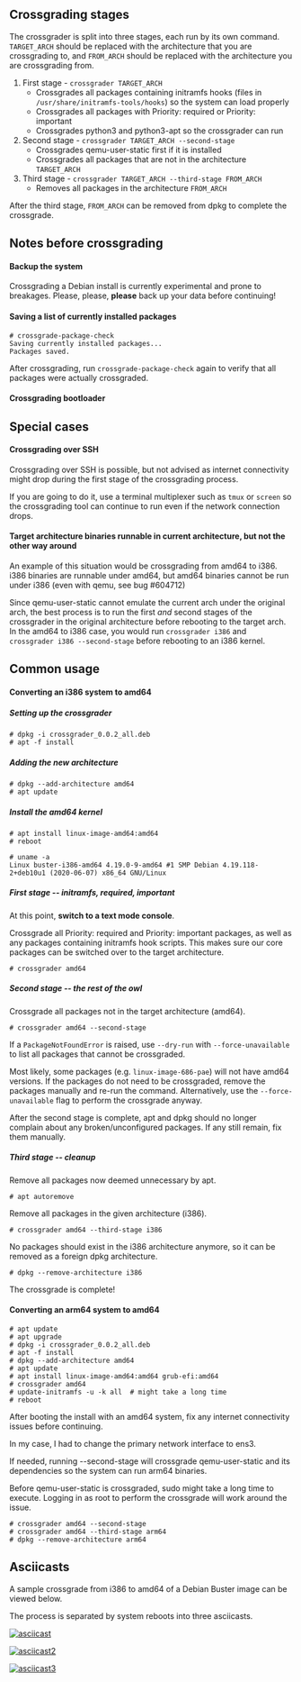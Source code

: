 Crossgrading stages
---

The crossgrader is split into three stages, each run by its own command. `TARGET_ARCH` should be replaced with the architecture that you are crossgrading to, and `FROM_ARCH` should be replaced with the architecture you are crossgrading from.

1. First stage - `crossgrader TARGET_ARCH`
    - Crossgrades all packages containing initramfs hooks (files in `/usr/share/initramfs-tools/hooks`) so the system can load properly
    - Crossgrades all packages with Priority: required or Priority: important
    - Crossgrades python3 and python3-apt so the crossgrader can run
2. Second stage - `crossgrader TARGET_ARCH --second-stage`
    - Crossgrades qemu-user-static first if it is installed
    - Crossgrades all packages that are not in the architecture `TARGET_ARCH`
3. Third stage - `crossgrader TARGET_ARCH --third-stage FROM_ARCH`
    - Removes all packages in the architecture `FROM_ARCH`

After the third stage, `FROM_ARCH` can be removed from dpkg to complete the crossgrade.

Notes before crossgrading
---

#### Backup the system

Crossgrading a Debian install is currently experimental and prone to breakages. Please, please, **please** back up your data before continuing!

#### Saving a list of currently installed packages

```
# crossgrade-package-check
Saving currently installed packages...
Packages saved.
```

After crossgrading, run `crossgrade-package-check` again to verify that all packages were actually crossgraded.

#### Crossgrading bootloader


Special cases
---
#### Crossgrading over SSH

Crossgrading over SSH is possible, but not advised as internet connectivity might drop during the first stage of the crossgrading process.

If you are going to do it, use a terminal multiplexer such as `tmux` or `screen` so the crossgrading tool can continue to run even if the network connection drops.


#### Target architecture binaries runnable in current architecture, but not the other way around

An example of this situation would be crossgrading from amd64 to i386. i386 binaries are runnable under amd64, but amd64 binaries cannot be run under i386 (even with qemu, see bug #604712)

Since qemu-user-static cannot emulate the current arch under the original arch, the best process is to run the first *and* second stages of the crossgrader in the original architecture before rebooting to the target arch. In the amd64 to i386 case, you would run `crossgrader i386` and `crossgrader i386 --second-stage` before rebooting to an i386 kernel.

Common usage
---
#### Converting an i386 system to amd64

##### Setting up the crossgrader

```
# dpkg -i crossgrader_0.0.2_all.deb
# apt -f install
```

##### Adding the new architecture

```
# dpkg --add-architecture amd64
# apt update
```

##### Install the amd64 kernel

```
# apt install linux-image-amd64:amd64
# reboot
```

```
# uname -a
Linux buster-i386-amd64 4.19.0-9-amd64 #1 SMP Debian 4.19.118-2+deb10u1 (2020-06-07) x86_64 GNU/Linux
```

##### First stage -- initramfs, required, important

At this point, __switch to a text mode console__.

Crossgrade all Priority: required and Priority: important packages, as well as any packages containing initramfs hook scripts. This makes sure our core packages can be switched over to the target architecture.

```
# crossgrader amd64
```

##### Second stage -- the rest of the owl

Crossgrade all packages not in the target architecture (amd64).

```
# crossgrader amd64 --second-stage
```

If a `PackageNotFoundError` is raised, use `--dry-run` with `--force-unavailable` to list all packages that cannot be crossgraded.

Most likely, some packages (e.g. `linux-image-686-pae`) will not have amd64 versions. If the packages do not need to be crossgraded, remove the packages manually and re-run the command. Alternatively, use the `--force-unavailable` flag to perform the crossgrade anyway.

After the second stage is complete, apt and dpkg should no longer complain about any broken/unconfigured packages. If any still remain, fix them manually.

##### Third stage -- cleanup

Remove all packages now deemed unnecessary by apt.

```
# apt autoremove
```

Remove all packages in the given architecture (i386).

```
# crossgrader amd64 --third-stage i386
```

No packages should exist in the i386 architecture anymore, so it can be removed as a foreign dpkg architecture.

```
# dpkg --remove-architecture i386
```

The crossgrade is complete!

#### Converting an arm64 system to amd64

```
# apt update
# apt upgrade
# dpkg -i crossgrader_0.0.2_all.deb
# apt -f install
# dpkg --add-architecture amd64
# apt update
# apt install linux-image-amd64:amd64 grub-efi:amd64
# crossgrader amd64
# update-initramfs -u -k all  # might take a long time
# reboot
```

After booting the install with an amd64 system, fix any internet connectivity issues before continuing.

In my case, I had to change the primary network interface to ens3.

If needed, running --second-stage will crossgrade qemu-user-static and its dependencies so the system can run arm64 binaries.

Before qemu-user-static is crossgraded, sudo might take a long time to execute. Logging in as root to perform the crossgrade will work around the issue.

```
# crossgrader amd64 --second-stage
# crossgrader amd64 --third-stage arm64
# dpkg --remove-architecture arm64
```

Asciicasts
---

A sample crossgrade from i386 to amd64 of a Debian Buster image can be viewed below.

The process is separated by system reboots into three asciicasts.

[![asciicast](https://asciinema.org/a/e5zeJXw558vpMU8uolw20VVHl.png)](https://asciinema.org/a/e5zeJXw558vpMU8uolw20VVHl)

[![asciicast2](https://asciinema.org/a/bBYeBAlCii0qDpkog3XHTwIi8.png)](https://asciinema.org/a/bBYeBAlCii0qDpkog3XHTwIi8)

[![asciicast3](https://asciinema.org/a/GtdoAGtxsrAfHnyGiRu2QwPLs.png)](https://asciinema.org/a/GtdoAGtxsrAfHnyGiRu2QwPLs)

